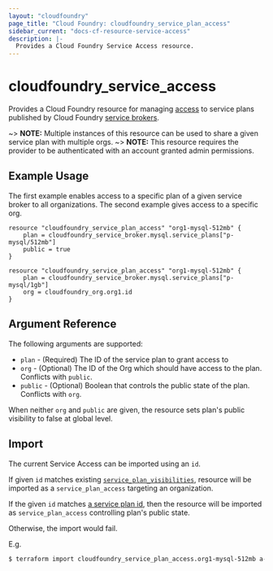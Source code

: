 ```yaml
---
layout: "cloudfoundry"
page_title: "Cloud Foundry: cloudfoundry_service_plan_access"
sidebar_current: "docs-cf-resource-service-access"
description: |-
  Provides a Cloud Foundry Service Access resource.
---
```


# cloudfoundry\_service\_access

Provides a Cloud Foundry resource for managing [access](https://docs.cloudfoundry.org/services/access-control.html)
to service plans published by Cloud Foundry [service brokers](https://docs.cloudfoundry.org/services/).

~> **NOTE:** Multiple instances of this resource can be used to share a given service plan with multiple orgs.
~> **NOTE:** This resource requires the provider to be authenticated with an account granted admin permissions.



## Example Usage

The first example enables access to a specific plan of a given service broker to all organizations.
The second example gives access to a specific org.

```hcl
resource "cloudfoundry_service_plan_access" "org1-mysql-512mb" {
    plan = cloudfoundry_service_broker.mysql.service_plans["p-mysql/512mb"]
    public = true
}

resource "cloudfoundry_service_plan_access" "org1-mysql-512mb" {
    plan = cloudfoundry_service_broker.mysql.service_plans["p-mysql/1gb"]
    org = cloudfoundry_org.org1.id
}
```

## Argument Reference

The following arguments are supported:

* `plan` - (Required) The ID of the service plan to grant access to
* `org` - (Optional) The ID of the Org which should have access to the plan. Conflicts with `public`.
* `public` - (Optional) Boolean that controls the public state of the plan. Conflicts with `org`.

When neither `org` and `public` are given, the resource sets plan's public visibility to false at global level.

## Import

The current Service Access can be imported using an `id`.

If given `id` matches existing [`service_plan_visibilities`](https://apidocs.cloudfoundry.org/280/service_plan_visibilities/list_all_service_plan_visibilities.html),
resource will be imported as a `service_plan_access` targeting an organization.

If the given `id` matches [a service plan id](http://apidocs.cloudfoundry.org/280/service_plans/updating_a_service_plan.html),
then the resource will be imported as `service_plan_access` controlling plan's public state.

Otherwise, the import would fail.

E.g.

```bash
$ terraform import cloudfoundry_service_plan_access.org1-mysql-512mb a-guid
```
